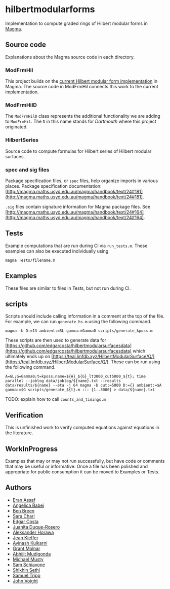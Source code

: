 # hilbertmodularforms

Implementation to compute graded rings of Hilbert modular forms in [Magma](http://magma.maths.usyd.edu.au/magma/).

## Source code

Explanations about the Magma source code in each directory.

### ModFrmHil

This project builds on the [current Hilbert modular form implementation](http://magma.maths.usyd.edu.au/magma/handbook/hilbert_modular_forms) in Magma.
The source code in ModFrmHil connects this work to the current implementation.

### ModFrmHilD

The `ModFrmHilD` class represents the additional functionality we are adding to `ModFrmHil`.
The `D` in this name stands for _Dartmouth_ where this project originated.

### HilbertSeries

Source code to compute formulas for Hilbert series of Hilbert modular surfaces.

### spec and sig files

Package specification files, or `spec` files, help organize imports in various places.
Package specification documentation: [http://magma.maths.usyd.edu.au/magma/handbook/text/24#181](http://magma.maths.usyd.edu.au/magma/handbook/text/24#181).

`.sig` files contain signature information for Magma package files. See [http://magma.maths.usyd.edu.au/magma/handbook/text/24#164](http://magma.maths.usyd.edu.au/magma/handbook/text/24#164).

## Tests

Example computations that are run during CI via `run_tests.m`.
These examples can also be executed individually using

```{shell}
magma Tests/filename.m
```

## Examples

These files are similar to files in Tests, but not run during CI.

## scripts

Scripts should include calling information in a comment at the top of the file. For example, we can run `generate_hs.m` using the following command.

```{shell}
magma -b D:=13 ambient:=SL gamma:=Gamma0 scripts/generate_kposs.m
```

These scripts are then used to generate data for [https://github.com/edgarcosta/hilbertmodularsurfacesdata](https://github.com/edgarcosta/hilbertmodularsurfacesdata) which ultimately ends up on [https://teal.lmfdb.xyz/HilbertModularSurface/Q/](https://teal.lmfdb.xyz/HilbertModularSurface/Q/). These can be run using the following command.

```{shell}
A=GL;G=Gamma0;t=kposs;name=${A}_${G}_lt3000_cut5000_${t}; time parallel --joblog data/joblog/${name}.txt --results data/results/${name} --eta -j 64 magma -b cut:=5000 D:={} ambient:=$A gamma:=$G scripts/generate_${t}.m ::: {1..3000} > data/${name}.txt
```

TODO: explain how to call `counts_and_timings.m`

## Verification

This is unfinished work to verify computed equations against equations in the literature.

## WorkInProgress

Examples that may or may not run successfully, but have code or comments that may be useful or informative.
Once a file has been polished and appropriate for public consumption it can be moved to Examples or Tests.

## Authors

- [Eran Assaf](https://math.dartmouth.edu/~eassaf/)
- [Angelica Babei](https://angelicababei.com/)
- [Ben Breen](http://www.benbreenmath.com/)
- [Sara Chari](https://www.bates.edu/mathematics/faculty-profile/sara-l-chari/)
- [Edgar Costa](https://edgarcosta.org)
- [Juanita Duque-Rosero](https://math.dartmouth.edu/~jduque/)
- [Aleksander Horawa](https://people.maths.ox.ac.uk/horawa/)
- [Jean Kieffer](https://scholar.harvard.edu/kieffer)
- [Avinash Kulkarni](https://math.dartmouth.edu/~akulkarn/)
- [Grant Molnar](https://www.grantmolnar.com/)
- [Abhijit Mudigonda](https://cs.uchicago.edu/people/abhijit-mudigonda/)
- [Michael Musty](https://michaelmusty.github.io/)
- [Sam Schiavone](https://math.mit.edu/~sschiavo/)
- [Shikhin Sethi](https://www.math.princeton.edu/people/shikhin-sethi)
- [Samuel Tripp](https://samueltripp.github.io/)
- [John Voight](http://www.math.dartmouth.edu/~jvoight/)
